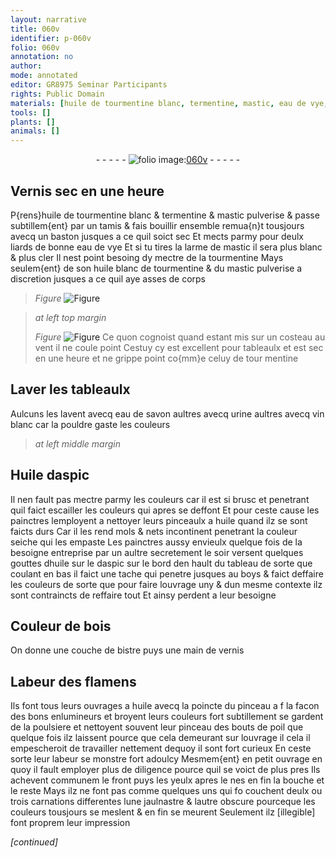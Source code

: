```yaml
---
layout: narrative
title: 060v
identifier: p-060v
folio: 060v
annotation: no
author:
mode: annotated
editor: GR8975 Seminar Participants
rights: Public Domain
materials: [huile de tourmentine blanc, termentine, mastic, eau de vye, tourmentine, huile blanc de tourmentine, tour mentine, eau de savon, urine, vin blanc, Huile daspic, huile, huile sur le daspic, boys, bois, bistre]
tools: []
plants: []
animals: []
---
```


<div class="folio" align="center">- - - - - <a href="http://gallica.bnf.fr/ark:/12148/btv1b9059316c/f126.item" target="_blank"><img src="https://cu-mkp.github.io/2017-workshop-edition/assets/photo-icon.png" alt="folio image: " style="display:inline-block; margin-bottom:-3px;"/>060v</a> - - - - - </div>    

## Vernis sec en une heure

 
P{rens}<span class="m">huile de tourmentine blanc</span> & <span class="m">termentine</span> & <span class="m">mastic</span> pulverise & passe subtillem{ent} par un tamis & fais bouillir ensemble remua{n}t tousjours avecq un baston jusques a ce quil soict sec Et mects parmy pour deulx liards de bonne <span class="m">eau de vye</span> Et si tu tires la larme de <span class="m">mastic</span> il sera plus blanc & plus cler Il nest point besoing dy mectre de la <span class="m">tourmentine</span> Mays seulem{ent} de son <span class="m">huile blanc de tourmentine</span> & du <span class="m">mastic</span> pulverise a discretion jusques a ce quil aye asses de corps
> *Figure*
> <a href="" target="_blank"><img src="https://cu-mkp.github.io/GR8975-edition/assets/photo-icon.png" alt="Figure" style="display:inline-block; margin-bottom:-3px;"/></a>

 
> *at left top margin*
> 
>   
> *Figure*
> <a href="" target="_blank"><img src="https://cu-mkp.github.io/GR8975-edition/assets/photo-icon.png" alt="Figure" style="display:inline-block; margin-bottom:-3px;"/></a>
 Ce quon cognoist quand estant mis sur un costeau au vent il ne coule point Cestuy cy est excellent pour tableaulx et est sec en une heure et ne grippe point co{mm}e celuy de <span class="m">tour mentine</span>
    

## Laver les tableaulx

 
Aulcuns les lavent avecq <span class="m">eau de savon</span> aultres avecq <span class="m">urine</span> aultres avecq <span class="m">vin blanc</span> car la pouldre gaste les couleurs
 
> *at left middle margin*
> 
>    

## <span class="m">Huile daspic</span>

 
Il nen fault pas mectre parmy les couleurs car il est si brusc et penetrant quil faict escailler les couleurs qui apres se deffont Et pour ceste cause les <span class="pro">painctres</span> lemployent a nettoyer leurs pinceaulx a <span class="m">huile</span> quand ilz se sont faicts durs Car il les rend mols & nets incontinent penetrant la couleur seiche qui les empaste Les <span class="pro">painctres</span> aussy envieulx quelque fois de la besoigne entreprise par un aultre secretement le soir versent quelques gouttes d<span class="m">huile sur le daspic</span> sur le bord den hault du tableau de sorte que coulant en bas il faict une tache qui penetre jusques au <span class="m">boys</span> & faict deffaire les couleurs de sorte que pour faire louvrage uny & dun mesme contexte ilz sont contraincts de reffaire tout Et ainsy perdent a leur besoigne

   

## Couleur de <span class="m">bois</span>

 
On donne une couche de <span class="m">bistre</span> puys une main de vernis
   

## Labeur des <span class="pl">flamens</span>

 
Ils font tous leurs ouvrages a <span class="m">huile</span> avecq la poincte du pinceau a f la facon des bons enlumineurs et broyent leurs couleurs fort subtillement se gardent de la poulsiere et nettoyent souvent leur pinceau des bouts de poil que quelque fois ilz laissent pource que cela demeurant sur louvrage il cela il empescheroit de travailler nettement dequoy il sont fort curieux En ceste sorte leur labeur se monstre fort adoulcy Mesmem{ent} en petit ouvrage en quoy il fault employer plus de diligence pource quil se voict de plus pres Ils achevent communem le front puys les yeulx apres le nes en fin la bouche et le reste Mays ilz ne font pas comme quelques uns qui fo couchent deulx ou trois carnations differentes lune jaulnastre & lautre obscure pourceque les couleurs tousjours se meslent & en fin se meurent Seulement ilz [illegible] font proprem leur impression

*[continued]*
 